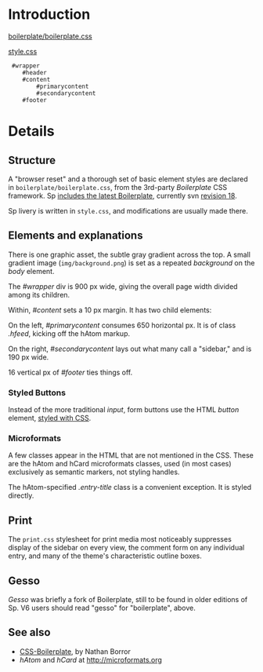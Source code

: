 # Introduction #

[boilerplate/boilerplate.css](http://code.google.com/p/sp-theme/source/browse/boilerplate/boilerplate.css)

[style.css](http://code.google.com/p/sp-theme/source/browse/style.css)
```
 #wrapper
 	#header
 	#content
 		#primarycontent
		#secondarycontent
 	#footer
```

# Details #

## Structure ##
A "browser reset" and a thorough set of basic element styles are declared in `boilerplate/boilerplate.css`, from the 3rd-party _Boilerplate_ CSS framework. Sp [includes the latest Boilerplate](http://code.google.com/p/sp-theme/source/browse/boilerplate/), currently svn [revision 18](https://code.google.com/p/sp-theme/source/detail?r=18).

Sp livery is written in `style.css`, and modifications are usually made there.

## Elements and explanations ##
There is one graphic asset, the subtle gray gradient across the top. A small gradient image (`img/background.png`) is set as a repeated _background_ on the _body_ element.

The _#wrapper_ div is 900 px wide, giving the overall page width divided among its children.

Within, _#content_ sets a 10 px margin. It has two child elements:

On the left, _#primarycontent_ consumes 650 horizontal px. It is of class _.hfeed_, kicking off the hAtom markup.

On the right, _#secondarycontent_ lays out what many call a "sidebar," and is 190 px wide.

16 vertical px of _#footer_ ties things off.

### Styled Buttons ###
Instead of the more traditional _input_, form buttons use the HTML _button_ element, [styled with CSS](http://code.google.com/p/sp-theme/source/browse/style.css#304).

### Microformats ###
A few classes appear in the HTML that are not mentioned in the CSS. These are the hAtom and hCard microformats classes, used (in most cases) exclusively as semantic markers, not styling handles.

The hAtom-specified _.entry-title_ class is a convenient exception. It is styled directly.

## Print ##
The `print.css` stylesheet for print media most noticeably suppresses display of the sidebar on every view, the comment form on any individual entry, and many of the theme's characteristic outline boxes.

## Gesso ##
_Gesso_ was briefly a fork of Boilerplate, still to be found in older editions of Sp. V6 users should read "gesso" for "boilerplate", above.

## See also ##
  * [CSS-Boilerplate](http://code.google.com/p/css-boilerplate), by Nathan Borror
  * _hAtom_ and _hCard_ at http://microformats.org